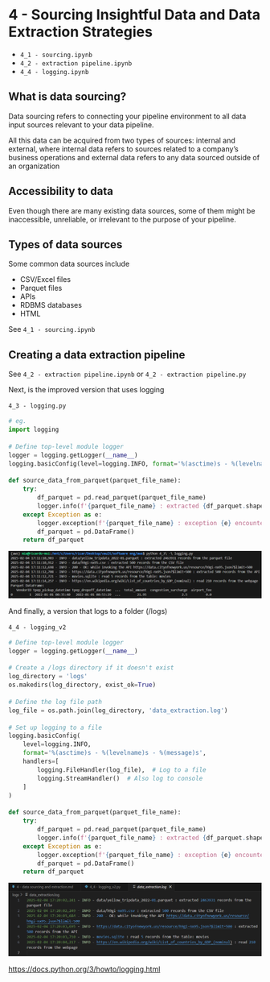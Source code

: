 # 4 - Sourcing Insightful Data and Data Extraction Strategies

* `4_1 - sourcing.ipynb`
* `4_2 - extraction pipeline.ipynb`
* `4_4 - logging.ipynb`

## What is data sourcing?

Data sourcing refers to connecting your pipeline environment to all data input sources relevant to
your data pipeline.

All this data can be acquired from two types of sources: internal and external, where internal data
refers to sources related to a company’s business operations and external data refers to any data sourced
outside of an organization

## Accessibility to data

Even though there are many existing data sources, some of them might be inaccessible, unreliable,
or irrelevant to the purpose of your pipeline.

## Types of data sources

Some common data sources include

* CSV/Excel files
* Parquet files
* APIs
* RDBMS databases
* HTML

See `4_1 - sourcing.ipynb`

## Creating a data extraction pipeline

See `4_2 - extraction pipeline.ipynb` or `4_2 - extraction pipeline.py`

Next, is the improved version that uses logging

`4_3 - logging.py`

```python
# eg.
import logging

# Define top-level module logger
logger = logging.getLogger(__name__)
logging.basicConfig(level=logging.INFO, format='%(asctime)s - %(levelname)s - %(message)s')

def source_data_from_parquet(parquet_file_name):
    try:
        df_parquet = pd.read_parquet(parquet_file_name)
        logger.info(f'{parquet_file_name} : extracted {df_parquet.shape[0]} records from the parquet file')
    except Exception as e:
        logger.exception(f'{parquet_file_name} : exception {e} encountered while extracting the parquet file')
        df_parquet = pd.DataFrame()
    return df_parquet
```

![a](img/2025-02-04-17-12-25.png)

And finally, a version that logs to a folder (/logs)

`4_4 - logging_v2`

```python
# Define top-level module logger
logger = logging.getLogger(__name__)

# Create a /logs directory if it doesn't exist
log_directory = 'logs'
os.makedirs(log_directory, exist_ok=True)

# Define the log file path
log_file = os.path.join(log_directory, 'data_extraction.log')

# Set up logging to a file
logging.basicConfig(
    level=logging.INFO,
    format='%(asctime)s - %(levelname)s - %(message)s',
    handlers=[
        logging.FileHandler(log_file),  # Log to a file
        logging.StreamHandler()  # Also log to console
    ]
)

def source_data_from_parquet(parquet_file_name):
    try:
        df_parquet = pd.read_parquet(parquet_file_name)
        logger.info(f'{parquet_file_name} : extracted {df_parquet.shape[0]} records from the parquet file')
    except Exception as e:
        logger.exception(f'{parquet_file_name} : exception {e} encountered while extracting the parquet file')
        df_parquet = pd.DataFrame()
    return df_parquet
```

![a](img/2025-02-04-17-21-03.png)

<https://docs.python.org/3/howto/logging.html>
